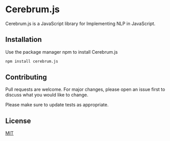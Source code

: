 # Cerebrum.js

Cerebrum.js is a JavaScript library for Implementing NLP in JavaScript.

## Installation

Use the package manager npm to install Cerebrum.js

```bash
npm install cerebrum.js
```


## Contributing
Pull requests are welcome. For major changes, please open an issue first to discuss what you would like to change.

Please make sure to update tests as appropriate.

## License
[MIT](https://choosealicense.com/licenses/mit/)